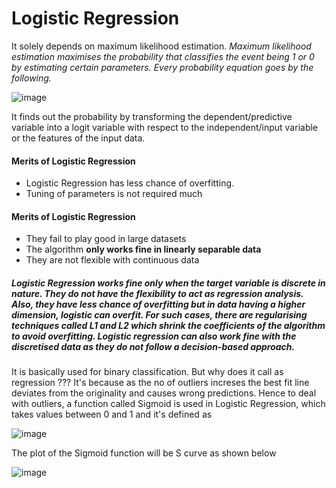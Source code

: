# Logistic Regression

It solely depends on maximum likelihood estimation. _Maximum likelihood estimation maximises the probability that classifies the event being 1 or 0 by estimating certain parameters. Every probability equation goes by the following._

![image](https://user-images.githubusercontent.com/30498799/114493582-61134600-9c4d-11eb-8376-8dd566a62081.png)

It finds out the probability by transforming the dependent/predictive variable  into a logit variable with respect to the independent/input variable or the features of the input data.

#### Merits of Logistic Regression
  * Logistic Regression has less chance of overfitting.
  * Tuning of parameters is not required much

#### Merits of Logistic Regression
  * They fail to play good in large datasets
  * The algorithm **only works fine in linearly separable data**
  * They are not flexible with continuous data

##### Logistic Regression works fine only when the target variable is discrete in nature. They do not have the flexibility to act as regression analysis. Also, they have less chance of overfitting but in data having a higher dimension, logistic can overfit. For such cases, there are regularising techniques called L1 and L2 which shrink the coefficients of the algorithm to avoid overfitting.  Logistic regression can also work fine with the discretised data as they do not follow a decision-based approach.


It is basically used for binary classification. But why does it call as regression ??? It's because as the no of outliers increses the best fit line deviates from the originality and causes wrong predictions.
Hence to deal with outliers, a function called Sigmoid is used in Logistic Regression, which takes values between 0 and 1 and it's defined as 


![image](https://user-images.githubusercontent.com/30498799/115192640-a76d1700-a11d-11eb-9d87-bf48f5dbec75.png) 


The plot of the Sigmoid function will be S curve as shown below

![image](https://user-images.githubusercontent.com/30498799/115192766-d5525b80-a11d-11eb-9b1f-ab4213dd78ef.png)

